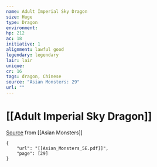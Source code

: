 ```yaml
---
name: Adult Imperial Sky Dragon
size: Huge
type: Dragon
environment: 
hp: 212
ac: 18
initiative: 1
alignment: lawful good
legendary: legendary
lair: lair
unique: 
cr: 16
tags: dragon, Chinese
source: "Asian Monsters: 29"
url: ""
---
```

# [[Adult Imperial Sky Dragon]]

[Source](zotero://open-pdf/library/items/2YJ39RUI?page=29) from [[Asian Monsters]]

```pdf
{
	"url": "[[Asian_Monsters_5E.pdf]]",
	"page": [29]
}
```

